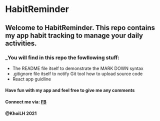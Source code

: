 # HabitReminder
## Welcome to HabitReminder. This repo contains my app habit tracking to manage your daily activities.
### _You will find in this repo the fowllowing stuff:
* The README file itself to demonstrate the MARK DOWN syntax
* .gitignore file itself to notify Git tool how to upload source code
*  React app guidline
#### Have fun with my app and feel free to give me any comments
#### Connect me via: [FB](https://facebook.com)
#### @KhoiLH 2021
